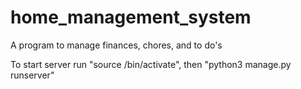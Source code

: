 # home_management_system
A program to manage finances, chores, and to do's

To start server run "source /bin/activate", then "python3 manage.py runserver"
